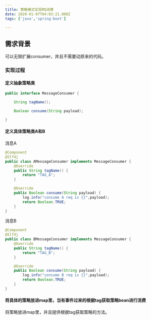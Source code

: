 ```yaml
---
title: 策略模式实现MQ消费
date: 2020-01-07T04:03:21.000Z
tags: ['java','spring-boot']

---
```



## 需求背景
可以无限扩展consumer，并且不需要动原来的代码。

### 实现过程

#### 定义抽象策略类

```java
public interface MessageConsumer {

    String tagName();

    Boolean consume(String payload);

}
```

#### 定义具体策略类A和B
消息A

```java
@Component
@Slf4j
public class AMessageConsumer implements MessageConsumer {
    @Override
    public String tagName() {
        return "TAG_A";
    }

    @Override
    public Boolean consume(String payload) {
        log.info("consume A req is {}",payload);
        return Boolean.TRUE;
    }
}
```
消息B

```java
@Component
@Slf4j
public class BMessageConsumer implements MessageConsumer {
    @Override
    public String tagName() {
        return "TAG_B";
    }

    @Override
    public Boolean consume(String payload) {
        log.info("consume B req is {}",payload);
        return Boolean.TRUE;
    }
}
```

#### 将具体的策略放进map里，当有事件过来的根据tag获取策略bean进行消费
将策略放进map里，并且提供根据tag获取策略的方法。

